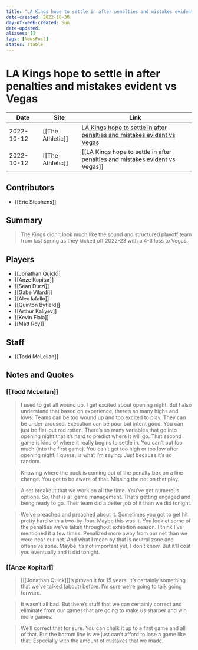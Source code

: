 ```yaml
---
title: "LA Kings hope to settle in after penalties and mistakes evident vs Vegas"
date-created: 2022-10-30
day-of-week-created: Sun
date-updated: 
aliases: []
tags: [NewsPost]
status: stable
---
```


# LA Kings hope to settle in after penalties and mistakes evident vs Vegas

| Date       | Site             | Link                                                                                                                                                       |
| ---------- | ---------------- | ---------------------------------------------------------------------------------------------------------------------------------------------------------- |
| 2022-10-12 | [[The Athletic]] | [LA Kings hope to settle in after penalties and mistakes evident vs Vegas](https://theathletic.com/3682833/2022/10/12/kings-golden-knights-season-opener/) |
| 2022-10-12 | [[The Athletic]] | [[LA Kings hope to settle in after penalties and mistakes evident vs Vegas]]                                                                               |

## Contributors
- [[Eric Stephens]]


## Summary
> The Kings didn't look much like the sound and structured playoff team from last spring as they kicked off 2022-23 with a 4-3 loss to Vegas.


## Players
- [[Jonathan Quick]]
- [[Anze Kopitar]]
- [[Sean Durzi]]
- [[Gabe Vilardi]]
- [[Alex Iafallo]]
- [[Quinton Byfield]]
- [[Arthur Kaliyev]]
- [[Kevin Fiala]]
- [[Matt Roy]]


## Staff
- [[Todd McLellan]]


## Notes and Quotes
### [[Todd McLellan]]
> I used to get all wound up. I get excited about opening night. But I also understand that based on experience, there’s so many highs and lows. Teams can be too wound up and too excited to play. They can be under-aroused. Execution can be poor but intent good. You can just be flat-out red rotten. There’s so many variables that go into opening night that it’s hard to predict where it will go.
> That second game is kind of where it really begins to settle in. You can’t put too much (into the first game). You can’t get too high or too low after opening night, I guess, is what I’m saying. Just because it’s so random.

> Knowing where the puck is coming out of the penalty box on a line change. You got to be aware of that. Missing the net on that play.

> A set breakout that we work on all the time. You’ve got numerous options. So, that is all game management. That’s getting engaged and being ready to go. Their team did a better job of it than we did tonight.

> We’ve preached and preached about it. Sometimes you got to get hit pretty hard with a two-by-four. Maybe this was it. You look at some of the penalties we’ve taken throughout exhibition season. I think I’ve mentioned it a few times. Penalized more away from our net than we were near our net. And what I mean by that is neutral zone and offensive zone.
> Maybe it’s not important yet, I don’t know. But it’ll cost you eventually and it did tonight.

### [[Anze Kopitar]]
> \[[[Jonathan Quick]]]’s proven it for 15 years. It’s certainly something that we’ve talked (about) before. I’m sure we’re going to talk going forward.

> It wasn’t all bad. But there’s stuff that we can certainly correct and eliminate from our games that are going to make us sharper and win more games.

> We’ll correct that for sure.
> You can chalk it up to a first game and all of that. But the bottom line is we just can’t afford to lose a game like that. Especially with the amount of mistakes that we made.